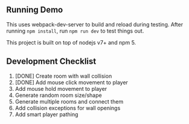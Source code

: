 ## Running Demo
This uses webpack-dev-server to build and reload during testing. After running `npm install`, run `npm run dev` to test things out.

This project is built on top of nodejs v7+ and npm 5.

## Development Checklist
1. [DONE] Create room with wall collision
2. [DONE] Add mouse click movement to player
3. Add mouse hold movement to player
4. Generate random room size/shape
5. Generate multiple rooms and connect them
6. Add collision exceptions for wall openings
7. Add smart player pathing